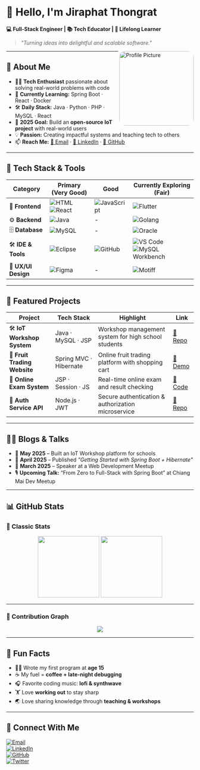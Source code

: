 # 👋 Hello, I'm **Jiraphat Thongrat**

**💻 Full-Stack Engineer | 📚 Tech Educator | 🌱 Lifelong Learner**  
> _"Turning ideas into delightful and scalable software."_

<img align="right" alt="Profile Picture" width="200" src="https://raw.githubusercontent.com/USERNAME/REPOSITORY/main/1++.jsp" style="border-radius: 15px;">

---

## 🚀 About Me  
- 👨‍💻 **Tech Enthusiast** passionate about solving real-world problems with code  
- 🌱 **Currently Learning:** Spring Boot · React · Docker  
- 🛠 **Daily Stack:** Java · Python · PHP · MySQL · React  
- 🎯 **2025 Goal:** Build an **open-source IoT project** with real-world users  
- 💡 **Passion:** Creating impactful systems and teaching tech to others  
- 📫 **Reach Me:** [📧 Email](mailto:makhan2888@gmail.com) · [💼 LinkedIn](#) · [🐙 GitHub](#)

---

## 🧰 Tech Stack & Tools  

| **Category** | **Primary (Very Good)** | **Good** | **Currently Exploring (Fair)** |
|-------------|------------------------|---------|-----------------------------|
| 🎨 **Frontend** | ![HTML](https://img.shields.io/badge/HTML-E34F26?style=for-the-badge&logo=html5&logoColor=white) ![React](https://img.shields.io/badge/React-20232A?style=for-the-badge&logo=react&logoColor=61DAFB) | ![JavaScript](https://img.shields.io/badge/JavaScript-F7DF1E?style=for-the-badge&logo=javascript&logoColor=black) | ![Flutter](https://img.shields.io/badge/Flutter-02569B?style=for-the-badge&logo=flutter&logoColor=white) |
| ⚙️ **Backend** | ![Java](https://img.shields.io/badge/Java-007396?style=for-the-badge&logo=java&logoColor=white) | - | ![Golang](https://img.shields.io/badge/Go-00ADD8?style=for-the-badge&logo=go&logoColor=white) |
| 🗄 **Database** | ![MySQL](https://img.shields.io/badge/MySQL-4479A1?style=for-the-badge&logo=mysql&logoColor=white) | - | ![Oracle](https://img.shields.io/badge/Oracle-F80000?style=for-the-badge&logo=oracle&logoColor=white) |
| 🛠 **IDE & Tools** | ![Eclipse](https://img.shields.io/badge/Eclipse-2C2255?style=for-the-badge&logo=eclipse&logoColor=white) | ![GitHub](https://img.shields.io/badge/GitHub-181717?style=for-the-badge&logo=github) | ![VS Code](https://img.shields.io/badge/VS%20Code-007ACC?style=for-the-badge&logo=visual-studio-code&logoColor=white) ![MySQL Workbench](https://img.shields.io/badge/MySQL%20Workbench-00758F?style=for-the-badge&logo=mysql&logoColor=white) |
| 🎨 **UX/UI Design** | ![Figma](https://img.shields.io/badge/Figma-F24E1E?style=for-the-badge&logo=figma&logoColor=white) | - | ![Motiff](https://img.shields.io/badge/Motiff-000000?style=for-the-badge&logoColor=white) |

---

## 📌 Featured Projects  

| **Project**               | **Tech Stack**        | **Highlight**                                 | **Link** |
|-------------------------|--------------------|----------------------------------------------|--------|
| 🛠 **IoT Workshop System** | Java · MySQL · JSP | Workshop management system for high school students | [🔗 Repo](#) |
| 🍎 **Fruit Trading Website** | Spring MVC · Hibernate | Online fruit trading platform with shopping cart | [🔗 Demo](#) |
| 📝 **Online Exam System**   | JSP · Session · JS | Real-time online exam and result checking | [🔗 Code](#) |
| 🔐 **Auth Service API** | Node.js · JWT | Secure authentication & authorization microservice | [🔗 Repo](#) |

---

## ✍🏻 Blogs & Talks  

- 📅 **May 2025** – Built an IoT Workshop platform for schools  
- 📅 **April 2025** – Published _"Getting Started with Spring Boot + Hibernate"_  
- 📅 **March 2025** – Speaker at a Web Development Meetup  
- 🎙 **Upcoming Talk:** “From Zero to Full-Stack with Spring Boot” at Chiang Mai Dev Meetup  

---

## 📊 GitHub Stats  

### 🔹 Classic Stats
<p align="center">
  <img src="https://github-readme-stats.vercel.app/api?username=Siraprapha05&show_icons=true&theme=tokyonight&hide_border=true" height="165"/>
  <img src="https://github-readme-stats.vercel.app/api/top-langs/?username=Siraprapha05&layout=compact&theme=tokyonight&hide_border=true" height="165"/>
</p>

---


### 🔹 Contribution Graph  
<p align="center">
  <img src="https://github-readme-activity-graph.vercel.app/graph?username=Siraprapha05&theme=tokyo-night&hide_border=true" />
</p>

---


## 🎯 Fun Facts  

- 👨‍💻 Wrote my first program at **age 15**  
- ☕ My fuel = **coffee + late-night debugging**  
- 🎧 Favorite coding music: **lofi & synthwave**  
- 🏋️ Love **working out** to stay sharp  
- 🌏 Love sharing knowledge through **teaching & workshops**  

---

## 🤝 Connect With Me  

[![Email](https://img.shields.io/badge/Email-makhan2888%40gmail.com-blue?style=for-the-badge)](mailto:makhan2888@gmail.com)  
[![LinkedIn](https://img.shields.io/badge/LinkedIn-Profile-blue?style=for-the-badge&logo=linkedin)](#)  
[![GitHub](https://img.shields.io/badge/GitHub-Profile-black?style=for-the-badge&logo=github)](#)  
[![Twitter](https://img.shields.io/badge/X%2FTwitter-Profile-1DA1F2?style=for-the-badge&logo=twitter)](#)  
